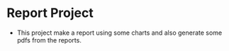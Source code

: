 # Report Project

- This project make a report using some charts and also generate some pdfs from the reports.
